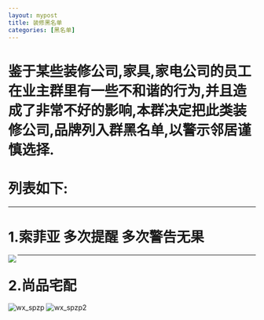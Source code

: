```yaml
---
layout: mypost
title: 装修黑名单
categories: [黑名单]
---
```


 
# **鉴于某些装修公司,家具,家电公司的员工在业主群里有一些不和谐的行为,并且造成了非常不好的影响,本群决定把此类装修公司,品牌列入群黑名单,以警示邻居谨慎选择.**

# **列表如下:**

***

# **1.索菲亚** 多次提醒 多次警告无果 
<img  src="wx_sfy.jpg" align='left'/>

*** 
# **2.尚品宅配**
![wx_spzp](wx_spzp.jpg)
![wx_spzp2](wx_spzp2.jpg)
  